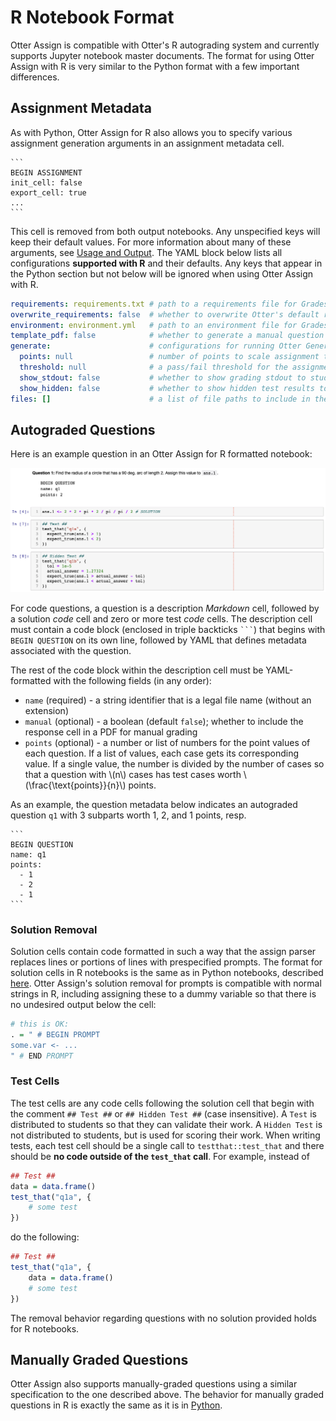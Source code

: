 # R Notebook Format

Otter Assign is compatible with Otter's R autograding system and currently supports Jupyter notebook master documents. The format for using Otter Assign with R is very similar to the Python format with a few important differences.

## Assignment Metadata

As with Python, Otter Assign for R also allows you to specify various assignment generation arguments in an assignment metadata cell.

````
```
BEGIN ASSIGNMENT
init_cell: false
export_cell: true
...
```
````

This cell is removed from both output notebooks. Any unspecified keys will keep their default values. For more information about many of these arguments, see [Usage and Output](usage.md). The YAML block below lists all configurations **supported with R** and their defaults. Any keys that appear in the Python section but not below will be ignored when using Otter Assign with R.

```yaml
requirements: requirements.txt # path to a requirements file for Gradescope; appended by default
overwrite_requirements: false  # whether to overwrite Otter's default requirements rather than appending
environment: environment.yml   # path to an environment file for Gradescope; overwrite by default
template_pdf: false            # whether to generate a manual question template PDF for Gradescope
generate:                      # configurations for running Otter Generate; defaults to false
  points: null                 # number of points to scale assignment to on Gradescope
  threshold: null              # a pass/fail threshold for the assignment on Gradescope
  show_stdout: false           # whether to show grading stdout to students once grades are published
  show_hidden: false           # whether to show hidden test results to students once grades are published
files: []                      # a list of file paths to include in the distribution directories
```

## Autograded Questions

Here is an example question in an Otter Assign for R formatted notebook:

![](images/R_assign_sample_question.png)

For code questions, a question is a description *Markdown* cell, followed by a solution *code* cell and zero or more test *code* cells. The description cell must contain a code block (enclosed in triple backticks <code>\`\`\`</code>) that begins with `BEGIN QUESTION` on its own line, followed by YAML that defines metadata associated with the question.

The rest of the code block within the description cell must be YAML-formatted with the following fields (in any order):

* `name` (required) - a string identifier that is a legal file name (without an extension)
* `manual` (optional) - a boolean (default `false`); whether to include the response cell in a PDF for manual grading
* `points` (optional) - a number or list of numbers for the point values of each question. If a list of values, each case gets its corresponding value. If a single value, the number is divided by the number of cases so that a question with \\(n\\) cases has test cases worth \\(\frac{\text{points}}{n}\\) points.

As an example, the question metadata below indicates an autograded question `q1` with 3 subparts worth 1, 2, and 1 points, resp.

````
```
BEGIN QUESTION
name: q1
points: 
  - 1
  - 2
  - 1
```
````

### Solution Removal

Solution cells contain code formatted in such a way that the assign parser replaces lines or portions of lines with prespecified prompts. The format for solution cells in R notebooks is the same as in Python notebooks, described [here](python_notebook_format.html#solution-removal). Otter Assign's solution removal for prompts is compatible with normal strings in R, including assigning these to a dummy variable so that there is no undesired output below the cell:

```r
# this is OK:
. = " # BEGIN PROMPT
some.var <- ...
" # END PROMPT
```

### Test Cells

The test cells are any code cells following the solution cell that begin with the comment `## Test ##` or `## Hidden Test ##` (case insensitive). A `Test` is distributed to students so that they can validate their work. A `Hidden Test` is not distributed to students, but is used for scoring their work. When writing tests, each test cell should be a single call to `testthat::test_that` and there should be **no code outside of the `test_that` call**. For example, instead of

```r
## Test ##
data = data.frame()
test_that("q1a", {
    # some test
})
```

do the following:

```r
## Test ##
test_that("q1a", {
    data = data.frame()
    # some test
})
```

The removal behavior regarding questions with no solution provided holds for R notebooks.

## Manually Graded Questions

Otter Assign also supports manually-graded questions using a similar specification to the one described above. The behavior for manually graded questions in R is exactly the same as it is in [Python](python_notebook_format.html#manually-graded-questions).
